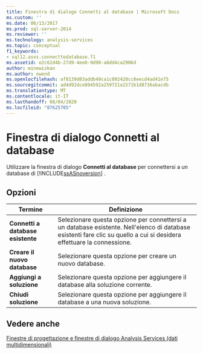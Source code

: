 ```yaml
---
title: Finestra di dialogo Connetti al database | Microsoft Docs
ms.custom: ''
ms.date: 06/13/2017
ms.prod: sql-server-2014
ms.reviewer: ''
ms.technology: analysis-services
ms.topic: conceptual
f1_keywords:
- sql12.asvs.connecttodatabase.f1
ms.assetid: e2c62d4b-27d9-4ee0-9d90-a6dd4ca2906d
author: minewiskan
ms.author: owend
ms.openlocfilehash: af8139d03addb49ca1c092420cc8eecd4ad41e75
ms.sourcegitcommit: ad4d92dce894592a259721a1571b1d8736abacdb
ms.translationtype: MT
ms.contentlocale: it-IT
ms.lasthandoff: 08/04/2020
ms.locfileid: "87625705"
---
```

# <a name="connect-to-database-dialog-box"></a>Finestra di dialogo Connetti al database
  Utilizzare la finestra di dialogo **Connetti al database** per connettersi a un database di [!INCLUDE[ssASnoversion](../includes/ssasnoversion-md.md)] .  
  
## <a name="options"></a>Opzioni  
  
|Termine|Definizione|  
|----------|----------------|  
|**Connetti a database esistente**|Selezionare questa opzione per connettersi a un database esistente. Nell'elenco di database esistenti fare clic su quello a cui si desidera effettuare la connessione.|  
|**Creare il nuovo database**|Selezionare questa opzione per creare un nuovo database.|  
|**Aggiungi a soluzione**|Selezionare questa opzione per aggiungere il database alla soluzione corrente.|  
|**Chiudi soluzione**|Selezionare questa opzione per aggiungere il database a una nuova soluzione.|  
  
## <a name="see-also"></a>Vedere anche  
 [Finestre di progettazione e finestre di dialogo Analysis Services &#40;dati multidimensionali&#41;](analysis-services-designers-and-dialog-boxes-multidimensional-data.md)  
  
  
